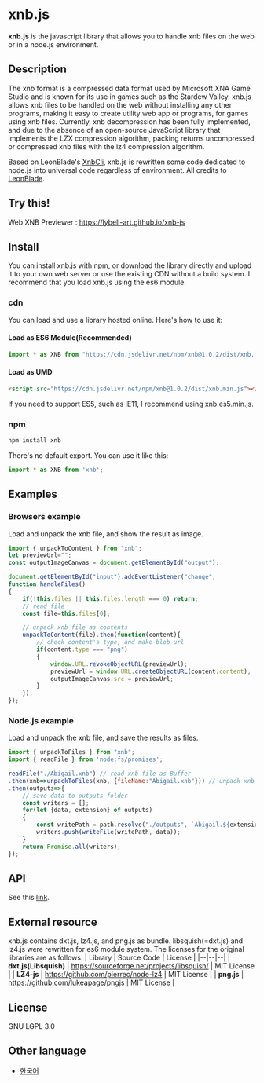 xnb.js 
=============
**xnb.js** is the javascript library that allows you to handle xnb files on the web or in a node.js environment.

## Description
The xnb format is a compressed data format used by Microsoft XNA Game Studio and is known for its use in games such as the Stardew Valley. xnb.js allows xnb files to be handled on the web without installing any other programs, making it easy to create utility web app or programs, for games using xnb files.
Currently, xnb decompression has been fully implemented, and due to the absence of an open-source JavaScript library that implements the LZX compression algorithm, packing returns uncompressed or compressed xnb files with the lz4 compression algorithm.

Based on LeonBlade's [XnbCli](https://github.com/LeonBlade/xnbcli), xnb.js is rewritten some code dedicated to node.js into universal code regardless of environment. All credits to [LeonBlade](https://github.com/LeonBlade/).

## Try this!
Web XNB Previewer : https://lybell-art.github.io/xnb-js

## Install
You can install xnb.js with npm, or download the library directly and upload it to your own web server or use the existing CDN without a build system.
I recommend that you load xnb.js using the es6 module.

### cdn
You can load and use a library hosted online. Here's how to use it:

#### Load as ES6 Module(Recommended)
```js
import * as XNB from "https://cdn.jsdelivr.net/npm/xnb@1.0.2/dist/xnb.module.js";
```
#### Load as UMD
```html
<script src="https://cdn.jsdelivr.net/npm/xnb@1.0.2/dist/xnb.min.js"></script>
```
If you need to support ES5, such as IE11, I recommend using xnb.es5.min.js.

### npm
```sh
npm install xnb
```
There's no default export. You can use it like this:
```js
import * as XNB from 'xnb';
```

## Examples

### Browsers example
Load and unpack the xnb file, and show the result as image.
```js
import { unpackToContent } from "xnb";
let previewUrl="";
const outputImageCanvas = document.getElementById("output");

document.getElementById("input").addEventListener("change", 
function handleFiles()
{
	if(!this.files || this.files.length === 0) return;
	// read file
	const file=this.files[0];

	// unpack xnb file as contents
	unpackToContent(file).then(function(content){
		// check content's type, and make blob url
		if(content.type === "png")
		{
			window.URL.revokeObjectURL(previewUrl);
			previewUrl = window.URL.createObjectURL(content.content);
			outputImageCanvas.src = previewUrl;
		}
	});
});
```
### Node.js example
Load and unpack the xnb file, and save the results as files.
```js
import { unpackToFiles } from "xnb";
import { readFile } from 'node:fs/promises';

readFile("./Abigail.xnb") // read xnb file as Buffer
.then(xnb=>unpackToFiles(xnb, {fileName:"Abigail.xnb"})) // unpack xnb file
.then(outputs=>{
	// save data to outputs folder
	const writers = [];
	for(let {data, extension} of outputs)
	{
		const writePath = path.resolve("./outputs", `Abigail.${extension}`);
		writers.push(writeFile(writePath, data));
	}
	return Promise.all(writers);
});
```
## API
See this [link](https://github.com/lybell-art/xnb-js/api.md).

## External resource
xnb.js contains dxt.js, lz4.js, and png.js as bundle. libsquish(=dxt.js) and lz4.js were rewritten for es6 module system.
The licenses for the original libraries are as follows.
| Library | Source Code | License |
|--|--|--|
| **dxt.js(Libsquish)** | https://sourceforge.net/projects/libsquish/ | MIT License |
| **LZ4-js** | https://github.com/pierrec/node-lz4 | MIT License |
| **png.js** | https://github.com/lukeapage/pngjs | MIT License |

## License
GNU LGPL 3.0

## Other language
- [한국어](https://github.com/lybell-art/xnb-js/readme-ko.md)